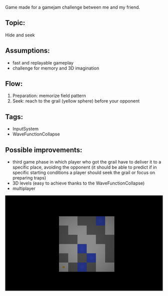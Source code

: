 Game made for a gamejam challenge between me and my friend.

## Topic: 
Hide and seek

## Assumptions:
* fast and replayable gameplay
* challenge for memory and 3D imagination

## Flow:
1. Preparation: memorize field pattern
1. Seek: reach to the grail (yellow sphere) before your opponent

## Tags:
- InputSystem
- WaveFunctionCollapse

## Possible improvements:
* third game phase in which player who got the grail have to deliver it to a specific place, avoiding the opponent
(it should be able to predict if in specific starting conditions a player should seek the grail or focus on preparing traps)
* 3D levels (easy to achieve thanks to the WaveFunctionCollapse)
* multiplayer

![](grail-wars.gif)
